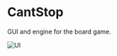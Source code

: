 # CantStop
GUI and engine for the board game.

![UI](https://user-images.githubusercontent.com/74743240/112468720-eac7a600-8d68-11eb-9eaa-867d956500ad.PNG)
